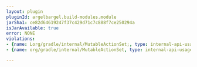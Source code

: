 ```yaml
---
layout: plugin
pluginId: argelbargel.build-modules.module
jarSha1: ce82d64619247f37c429d71c7c888f7ce250294a
isJarAvailable: true
error: NONE
violations:
- {name: Lorg/gradle/internal/MutableActionSet;, type: internal-api-usage}
- {name: org/gradle/internal/MutableActionSet, type: internal-api-usage}

---
```

